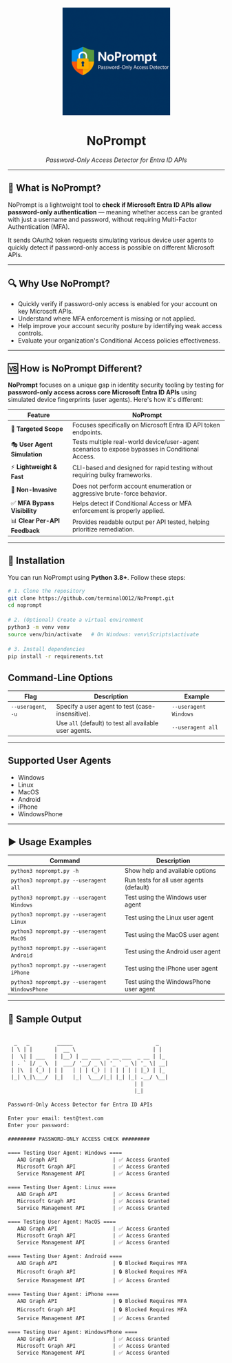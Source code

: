 
<p align="center">
  <img src="assets/noprompt-logo.png" alt="NoPrompt Logo" width="250"/>
</p>

<h1 align="center">NoPrompt</h1>
<p align="center"><i>Password-Only Access Detector for Entra ID APIs</i></p>




---

## 🚀 What is NoPrompt?

NoPrompt is a lightweight tool to **check if Microsoft Entra ID APIs allow password-only authentication** — meaning whether access can be granted with just a username and password, without requiring Multi-Factor Authentication (MFA).

It sends OAuth2 token requests simulating various device user agents to quickly detect if password-only access is possible on different Microsoft APIs.

---

## 🔍 Why Use NoPrompt?

- Quickly verify if password-only access is enabled for your account on key Microsoft APIs.
- Understand where MFA enforcement is missing or not applied.
- Help improve your account security posture by identifying weak access controls.
- Evaluate your organization's Conditional Access policies effectiveness.

---

## 🆚 How is NoPrompt Different?

**NoPrompt** focuses on a unique gap in identity security tooling by testing for **password-only access across core Microsoft Entra ID APIs** using simulated device fingerprints (user agents). Here's how it's different:

| Feature                                  | NoPrompt                                                                 |
|------------------------------------------|--------------------------------------------------------------------------|
| 🔐 **Targeted Scope**                    | Focuses specifically on Microsoft Entra ID API token endpoints.          |
| 🎭 **User Agent Simulation**             | Tests multiple real-world device/user-agent scenarios to expose bypasses in Conditional Access. |
| ⚡ **Lightweight & Fast**                | CLI-based and designed for rapid testing without requiring bulky frameworks. |
| 🚫 **Non-Invasive**                      | Does not perform account enumeration or aggressive brute-force behavior. |
| ✅ **MFA Bypass Visibility**             | Helps detect if Conditional Access or MFA enforcement is properly applied. |
| 📊 **Clear Per-API Feedback**            | Provides readable output per API tested, helping prioritize remediation. |

---

## 🔧 Installation 

You can run NoPrompt using **Python 3.8+**. Follow these steps:

```bash
# 1. Clone the repository
git clone https://github.com/terminalOO12/NoPrompt.git
cd noprompt

# 2. (Optional) Create a virtual environment
python3 -m venv venv
source venv/bin/activate   # On Windows: venv\Scripts\activate

# 3. Install dependencies
pip install -r requirements.txt
```

## Command-Line Options

| Flag                 | Description                                              | Example                 |
|----------------------|----------------------------------------------------------|-------------------------|
| `--useragent`, `-u`  | Specify a user agent to test (case-insensitive).         | `--useragent Windows`   |
|                      | Use `all` (default) to test all available user agents.   | `--useragent all`       |

---

## Supported User Agents

- Windows
- Linux
- MacOS
- Android
- iPhone
- WindowsPhone

---

## ▶️ Usage Examples

| Command                                | Description                         |
|---------------------------------------|-----------------------------------|
| `python3 noprompt.py -h`                   | Show help and available options   |
| `python3 noprompt.py --useragent all`      | Run tests for all user agents (default) |
| `python3 noprompt.py --useragent Windows`  | Test using the Windows user agent |
| `python3 noprompt.py --useragent Linux`    | Test using the Linux user agent   |
| `python3 noprompt.py --useragent MacOS`    | Test using the MacOS user agent   |
| `python3 noprompt.py --useragent Android`  | Test using the Android user agent |
| `python3 noprompt.py --useragent iPhone`   | Test using the iPhone user agent  |
| `python3 noprompt.py --useragent WindowsPhone` | Test using the WindowsPhone user agent |

---


## 🧪 Sample Output

```plaintext

  _   _         _____                           _
 | \ | |       |  __ \                         | |
 |  \| | ___   | |__) | __ ___  _ __ ___  _ __ | |_
 | . ` |/ _ \  |  ___/ '__/ _ \| '_ ` _ \| '_ \| __|
 | |\  | (_) | | |   | | | (_) | | | | | | |_) | |_
 |_| \_|\___/  |_|   |_|  \___/|_| |_| |_| .__/ \__|
                                         | |
                                         |_|

Password-Only Access Detector for Entra ID APIs

Enter your email: test@test.com
Enter your password:

######### PASSWORD-ONLY ACCESS CHECK #########

==== Testing User Agent: Windows ====
   AAD Graph API                  | ✅ Access Granted
   Microsoft Graph API            | ✅ Access Granted
   Service Management API         | ✅ Access Granted

==== Testing User Agent: Linux ====
   AAD Graph API                  | ✅ Access Granted
   Microsoft Graph API            | ✅ Access Granted
   Service Management API         | ✅ Access Granted

==== Testing User Agent: MacOS ====
   AAD Graph API                  | ✅ Access Granted
   Microsoft Graph API            | ✅ Access Granted
   Service Management API         | ✅ Access Granted

==== Testing User Agent: Android ====
   AAD Graph API                  | 🔒 Blocked Requires MFA
   Microsoft Graph API            | 🔒 Blocked Requires MFA
   Service Management API         | ✅ Access Granted

==== Testing User Agent: iPhone ====
   AAD Graph API                  | 🔒 Blocked Requires MFA
   Microsoft Graph API            | 🔒 Blocked Requires MFA
   Service Management API         | ✅ Access Granted

==== Testing User Agent: WindowsPhone ====
   AAD Graph API                  | ✅ Access Granted
   Microsoft Graph API            | ✅ Access Granted
   Service Management API         | ✅ Access Granted

```



